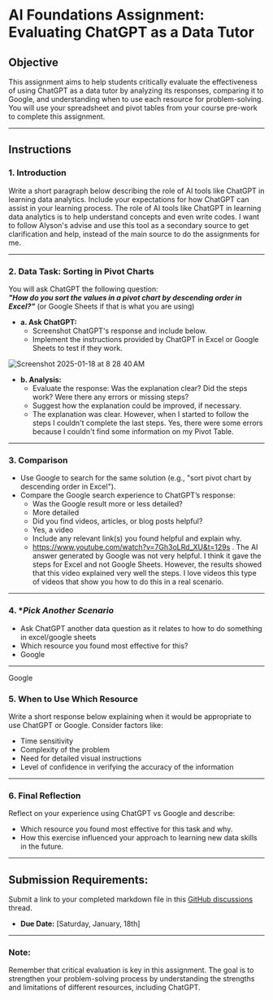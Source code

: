 # **AI Foundations Assignment: Evaluating ChatGPT as a Data Tutor**

## **Objective**  
This assignment aims to help students critically evaluate the effectiveness of using ChatGPT as a data tutor by analyzing its responses, comparing it to Google, and understanding when to use each resource for problem-solving. You will use your spreadsheet and pivot tables from your course pre-work to complete this assignment.  

---

## **Instructions**

### 1. **Introduction**  
Write a short paragraph below describing the role of AI tools like ChatGPT in learning data analytics. Include your expectations for how ChatGPT can assist in your learning process.
The role of AI tools like ChatGPT in learning data analytics is to help understand concepts and even write codes. I want to follow Alyson's advise and use this tool as a secondary source to get clarification and help, instead of the main source to do the assignments for me.

---

### 2. **Data Task: Sorting in Pivot Charts**  

You will ask ChatGPT the following question:  
**_"How do you sort the values in a pivot chart by descending order in Excel?"_** (or Google Sheets if that is what you are using) 

- **a. Ask ChatGPT:**  
  - Screenshot ChatGPT's response and include below. 
  - Implement the instructions provided by ChatGPT in Excel or Google Sheets to test if they work.  

![Screenshot 2025-01-18 at 8 28 40 AM](https://github.com/user-attachments/assets/42495640-0e59-47e2-a697-866c15417ecd)

- **b. Analysis:**  
  - Evaluate the response: Was the explanation clear? Did the steps work? Were there any errors or missing steps?  
  - Suggest how the explanation could be improved, if necessary.
  - The explanation was clear. However, when I started to follow the steps I couldn't complete the last steps. Yes, there were some errors because I couldn't find some information on my Pivot Table.
---

### 3. **Comparison**  
- Use Google to search for the same solution (e.g., "sort pivot chart by descending order in Excel").  
- Compare the Google search experience to ChatGPT’s response:  
  - Was the Google result more or less detailed?
  - More detailed
  - Did you find videos, articles, or blog posts helpful?
  - Yes, a video 
  - Include any relevant link(s) you found helpful and explain why.
  - https://www.youtube.com/watch?v=7Gh3oLRd_XU&t=129s . The AI answer generated by Google was not very helpful. I think it gave the steps for Excel and not Google Sheets. However, the results showed that this video explained very well the steps. I love videos this type of videos that show you how to do this in a real scenario.

---

### 4. **Pick Another Scenario*  
- Ask ChatGPT another data question as it relates to how to do something in excel/google sheets 
- Which resource you found most effective for this?
- Google
---
Google
### 5. **When to Use Which Resource**  
Write a short response below explaining when it would be appropriate to use ChatGPT or Google. Consider factors like:  
- Time sensitivity  
- Complexity of the problem  
- Need for detailed visual instructions  
- Level of confidence in verifying the accuracy of the information  

---

### 6. **Final Reflection**  
Reflect on your experience using ChatGPT vs Google and describe:  
- Which resource you found most effective for this task and why.  
- How this exercise influenced your approach to learning new data skills in the future.  

---

## **Submission Requirements:**  
Submit a link to your completed markdown file in this [GitHub discussions](https://github.com/Tech-Moms/data-analytics-winter-2025/discussions/4) thread.  
- **Due Date:** [Saturday, January, 18th]  

---

### **Note:**  
Remember that critical evaluation is key in this assignment. The goal is to strengthen your problem-solving process by understanding the strengths and limitations of different resources, including ChatGPT.
